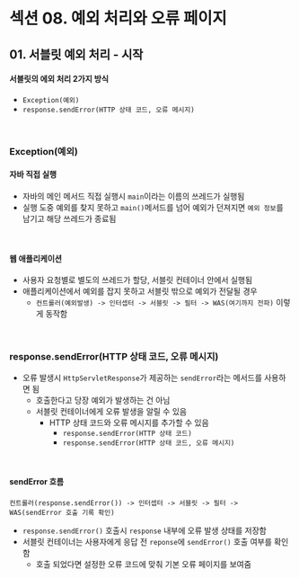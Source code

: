 # 섹션 08. 예외 처리와 오류 페이지
## 01. 서블릿 예외 처리 - 시작
#### 서블릿의 에외 처리 2가지 방식
- `Exception(예외)`
- `response.sendError(HTTP 상태 코드, 오류 메시지)`  
<br/>

### Exception(예외)
#### 자바 직접 실행
- 자바의 메인 메서드 직접 실행시 `main`이라는 이름의 쓰레드가 실행됨
- 실행 도중 예외를 찾지 못하고 `main()`메서드를 넘어 예외가 던져지면 `예외 정보`를 남기고 해당 쓰레드가 종료됨  
<br/>

#### 웹 애플리케이션
- 사용자 요청별로 별도의 쓰레드가 할당, 서블릿 컨테이너 안에서 실행됨
- 애플리케이션에서 예외를 잡지 못하고 서블릿 밖으로 예외가 전달될 경우
  - `컨트롤러(예외발생) -> 인터셉터 -> 서블릿 -> 필터 -> WAS(여기까지 전파)` 이렇게 동작함  
<br/>

### response.sendError(HTTP 상태 코드, 오류 메시지)
- 오류 발생시 `HttpServletResponse`가 제공하는 `sendError`라는 메서드를 사용하면 됨
  - 호출한다고 당장 예외가 발생하는 건 아님
  - 서블릿 컨테이너에게 오류 발생을 알릴 수 있음
    - HTTP 상태 코드와 오류 메시지를 추가할 수 있음
      - `response.sendError(HTTP 상태 코드)`
      - `response.sendError(HTTP 상태 코드, 오류 메시지)`  
<br/>

#### sendError 흐름
```
컨트롤러(response.sendError()) -> 인터셉터 -> 서블릿 -> 필터 -> WAS(sendError 호출 기록 확인)
```
- `response.sendError()` 호출시 `response` 내부에 오류 발생 상태를 저장함
- 서블릿 컨테이너는 사용자에게 응답 전 `reponse`에 `sendError()` 호출 여부를 확인함
  - 호출 되었다면 설정한 오류 코드에 맞춰 기본 오류 페이지를 보여줌